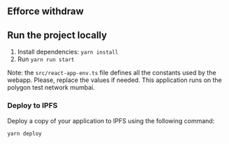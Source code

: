 ## Efforce withdraw

## Run the project locally

1. Install dependencies: `yarn install`
2. Run `yarn run start`

Note: the `src/react-app-env.ts` file defines all the constants used by the webapp. Please, replace the values if needed. This application runs on the polygon test network mumbai.

### Deploy to IPFS

Deploy a copy of your application to IPFS using the following command:

```bash
yarn deploy
```
